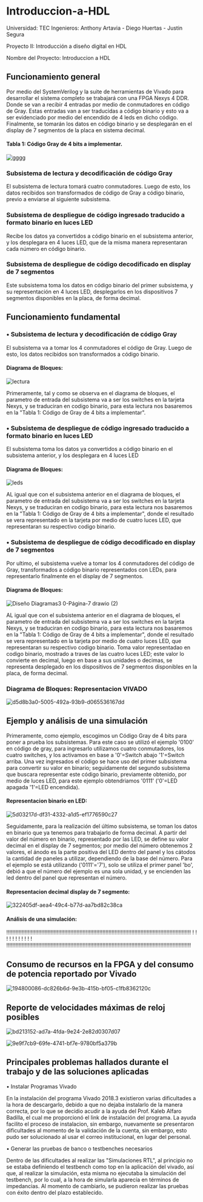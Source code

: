 # Introduccion-a-HDL
Universidad: TEC
Ingenieros: Anthony Artavia - Diego Huertas - Justin Segura

Proyecto II: Introducción a diseño digital en HDL

Nombre del Proyecto: Introduccion a HDL


## Funcionamiento general
Por medio del SystemVerilog y la suite de herramientas de Vivado para desarrollar el sistema completo se trabajará con una FPGA Nexys 4 DDR. Donde se van a recibir 4 entradas por medio de conmutadores en código de Gray. Estas entradas van a ser traducidas a código binario y esto va a ser evidenciado por medio del encendido de 4 leds en dicho código. Finalmente, se tomarán los datos en código binario y se desplegarán en el display de 7 segmentos de la placa en sistema decimal.


#### Tabla 1: Código Gray de 4 bits a implementar.

 ![gggg](https://user-images.githubusercontent.com/110042626/194808617-157f27db-a59a-495e-ac99-62b6ac1318bc.PNG)


### Subsistema de lectura y decodificación de código Gray
El subsistema de lectura tomará cuatro conmutadores. Luego de esto, los datos recibidos son transformados de código de Gray a código binario, previo a enviarse al siguiente subsistema.

### Subsistema de despliegue de código ingresado traducido a formato binario en luces LED
Recibe los datos ya convertidos a código binario en el subsistema anterior, y los desplegara en 4 luces LED, que de la misma manera representaran cada número en código binario.

### Subsistema de despliegue de código decodificado en display de 7 segmentos
Este subsistema toma los datos en código binario del primer subsistema, y su representación en 4 luces LED, desplegarlos en los dispositivos 7 segmentos disponibles en la placa, de forma decimal.


## Funcionamiento fundamental
### • Subsistema de lectura y decodificación de código Gray

El subsistema va a tomar los 4 conmutadores el código de Gray. Luego de esto, los datos recibidos son transformados a código binario.

#### Diagrama de Bloques:

![lectura](https://user-images.githubusercontent.com/110042626/194828892-24d7c135-d5d5-4efa-920d-3cc75b72f766.jpg)

Primeramente, tal y como se observa en el diagrama de bloques, el parametro de entrada del subsistema va a ser los switches en la tarjeta Nexys, y se traduciran en codigo binario, para esta lectura nos basaremos en la "Tabla 1: Código de Gray de 4 bits a implementar".



### • Subsistema de despliegue de código ingresado traducido a formato binario en luces LED

El subsistema toma los datos ya convertidos a código binario en el subsistema anterior, y los desplegara en 4 luces LED

#### Diagrama de Bloques:

![leds](https://user-images.githubusercontent.com/110042626/194828957-4c45f1c9-35b4-42e5-98ef-dcb4db6aea9e.jpg)

AL igual que con el subsistema anterior en el diagrama de bloques, el parametro de entrada del subsistema va a ser los switches en la tarjeta Nexys, y se traduciran en codigo binario, para esta lectura nos basaremos en la "Tabla 1: Código de Gray de 4 bits a implementar", donde el resultado se vera representado en la tarjeta por medio de cuatro luces LED, que representaran su respectivo codigo binario.



### • Subsistema de despliegue de código decodificado en display de 7 segmentos

Por ultimo, el subsistema vuelve a tomar los 4 conmutadores del código de Gray, transformados a código binario representados con LEDs, para representarlo finalmente en el display de 7 segmentos.

#### Diagrama de Bloques:

![Diseño Diagramas3 0-Página-7 drawio (2)](https://user-images.githubusercontent.com/110042626/194853222-93b2d5bf-0b82-420c-bc9b-3476d78473d8.png)

AL igual que con el subsistema anterior en el diagrama de bloques, el parametro de entrada del subsistema va a ser los switches en la tarjeta Nexys, y se traduciran en codigo binario, para esta lectura nos basaremos en la "Tabla 1: Código de Gray de 4 bits a implementar", donde el resultado se vera representado en la tarjeta por medio de cuatro luces LED, que representaran su respectivo codigo binario. Toma valor representadao en codigo binario, mostrado a traves de las cuatro luces LED; este valor lo convierte en decimal, luego en base a sus unidades o decimas, se representa desplegado en los dispositivos de 7 segmentos disponibles en la placa, de forma decimal.



### Diagrama de Bloques: Representacion VIVADO

![d5d8b3a0-5005-492a-93b9-d065536167dd](https://user-images.githubusercontent.com/110042626/194796472-c744d1e3-d0a3-4859-8be5-923160706dde.jpg)

##  Ejemplo y análisis de una simulación

Primeramente, como ejemplo, escogimos un Código Gray de 4 bits para poner a prueba los subsistemas. Para este caso se utilizó el ejemplo '0100' en código de gray, para ingresarlo utilizamos cuatro conmutadores, los cuatro switches, y los activamos en base a '0'=Switch abajo '1'=Switch arriba. Una vez ingresados el código se hace uso del primer subsistema para convertir su valor en binario; seguidamente del segundo subsistema que buscara representar este código binario, previamente obtenido, por medio de luces LED, para este ejemplo obtendriamos '0111' ('0'=LED apagada '1'=LED encendida).

#### Representacion binario en LED:

![5d03217d-df31-4332-a1d5-ef1776590c27](https://user-images.githubusercontent.com/110042626/194809613-14947096-0fa4-4260-b75e-d29d243bbb61.jpg)

Seguidamente, para la realización del último subsistema, se toman los datos en binario que ya tenemos para trabajarlo de forma decimal. A partir del valor del número en binario, representado por las LED, se define su valor decimal en el display de 7 segmentos; por medio del número obtenemos 2 valores, el ánodo es la parte positiva del LED dentro del panel y los cátodos la cantidad de paneles a utilizar, dependiendo de la base del número. Para el ejemplo se está utilizando ('0111'='7'), solo se utiliza el primer panel 'bo', debió a que el número del ejemplo es una sola unidad, y se encienden las led dentro del panel que representan el número.

#### Representacion decimal display de 7 segmento:

![322405df-aea4-49c4-b77d-aa7bd82c38ca](https://user-images.githubusercontent.com/110042626/194809417-47fe98f5-c9a1-4fab-9753-68fc0cdadd72.jpg)

#### Análisis de una simulación:

!!!!!!!!!!!!!!!!!!!!!!!!!!!!!!!!!!!!!!!!!!!!!!!!!!!!!!!!!!!!!!!!!!!!!!!!!!!!!!!!!!!!!!!!!!!!!!!!!!!!!!!!!!!!!!!!!!!!!!!!!
!
!
!
!
!
!
!
!
!
!
!
!!!!!!!!!!!!!!!!!!!!!!!!!!!!!!!!!!!!!!!!!!!!!!!!!!!!!!!!!!!!!!!!!!!!!!!!!!!!!!!!!!!!!!!!!!!!!!!!!!!!!!!!!!!!!!!!!!!!!!!!!



##  Consumo de recursos en la FPGA y del consumo de potencia reportado por Vivado


![194800086-dc826b6d-9e3b-415b-bf05-c1fb8362120c](https://user-images.githubusercontent.com/110042626/194830660-d02e6981-6ced-489a-84e4-bacd73d0cf8a.jpg)



##  Reporte de velocidades máximas de reloj posibles


![bd213152-ad7a-4fda-9e24-2e82d0307d07](https://user-images.githubusercontent.com/110042626/194801235-36d773a5-4554-4667-8dd1-29996cbbc452.jpg)


![9e9f7cb9-69fe-4741-bf7e-9780bf5a379b](https://user-images.githubusercontent.com/110042626/194801244-04c56e33-6ed4-4c0f-b81a-bf7967a85e73.jpg)



##  Principales problemas hallados durante el trabajo y de las soluciones aplicadas

•	Instalar Programas Vivado

En la instalación del programa Vivado 2018.3 existieron varias dificultades a la hora de descargarlo, debido a que no  dejaba instalarlo de la manera correcta, por lo que se decidio acudir a la ayuda del Prof. Kaleb Alfaro Badilla, el cual me proporcionó el link de instalación del programa. La ayuda facilito el proceso de instalacion, sin embargo, nuevamente se presentaron dificultades al momento de la validación de la cuenta, sin embargo, esto pudo ser solucionado al usar el correo institucional, en lugar del personal.

•	Generar las pruebas de banco o testbenches necesarios

Dentro de las dificultades al realizar las "Simulaciones RTL", al principio no se estaba definiendo el testbench como top en la aplicación del vivado, así que, al realizar la simulación, esta misma no ejecutaba la simulación del testbench, por lo cual, a la hora de simularla aparecía en términos de impedancias. Al momento de cambiarlo, se pudieron realizar las pruebas con éxito dentro del plazo establecido.


